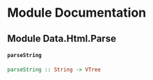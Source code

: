 # Module Documentation

## Module Data.Html.Parse

#### `parseString`

``` purescript
parseString :: String -> VTree
```




